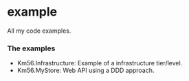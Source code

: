 # example
All my code examples.

### The examples
* Km56.Infrastructure: Example of a infrastructure tier/level.
* Km56.MyStore: Web API using a DDD approach.
